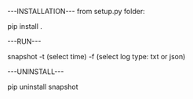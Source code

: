 ---INSTALLATION---
from setup.py folder:

pip install .

---RUN---

snapshot -t (select time) -f (select log type: txt or json)

---UNINSTALL---

pip uninstall snapshot

